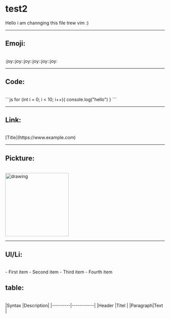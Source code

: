 
# test2

Hello i am channging this file trew vim :)

---


## Emoji:

<br>
:joy::joy::joy::joy::joy::joy:

---


## Code:

<br>
```js
for (int i = 0; i < 10; i++){
console.log("hello")
}
```

---


## Link:

<br>
[Title](https://www.example.com)

---


## Pickture:

<br>
<img src="https://github.githubassets.com/images/modules/logos_page/GitHub-Logo.png" alt="drawing" width="200px"/>

---


## Ul/Li:

<br>
- First item
- Second item
- Third item
- Fourth item


## table:

<br>
|Syntax   |Description|
|---------|-----------|
|Header   |Titel      |
|Paragraph|Text       |
